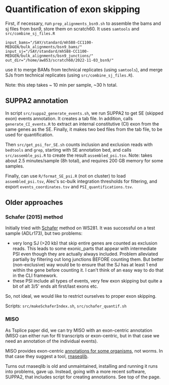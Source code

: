 # Quantification of exon skipping


First, if necessary, run `prep_alignments_bsn9.sh` to assemble the bams and sj files from bsn9, store them on scratch60. It uses `samtools` and `src/combine_sj_files.R`

```
input_bams="/SAY/standard/mh588-CC1100-MEDGEN/bulk_alignments/bsn9_bams/"
input_sj="/SAY/standard/mh588-CC1100-MEDGEN/bulk_alignments/bsn9_junctions/"
out_dir="/home/aw853/scratch60/2022-11-03_bsn9/"
```

use it to merge BAMs from technical replicates (using `samtools`), and merge SJs from technical replicates (using `src/combine_sj_files.R`).

Note: this step takes ~ 10 min per sample, ~30 h total.

## SUPPA2 annotation

In script `src/suppa2_generate_events.sh`, we run SUPPA2 to get SE (skipped exon) events annotation. It creates a tab file. In addition, calls `generate_CI_events.R` to extract an internal constitutive (CI) exon from the same genes as the SE. Finally, it makes two bed files from the tab file, to be used for quantification.


Then `src/get_psi_for_SE.sh` counts inclusion and exclusion reads with `bedtools` and `grep`, starting with SE annotation bed, and calls `src/assemble_psi.R` to create the result `assembled_psi.tsv`. Note: takes about 2.5 minutes/sample (8h total), and requires 200 GB memory for some samples.

Finally, can use `R/format_SE_psi.R` (not on cluster) to load `assembled_psi.tsv`, Alec's sc-bulk integration thresholds for filtering, and export `events_coordinates.tsv` and `PSI_quantifications.tsv`.


## Older approaches

### Schafer (2015) method

Initially tried with [Schafer](https://currentprotocols.onlinelibrary.wiley.com/doi/10.1002/0471142905.hg1116s87) method on WS281. It was successful on a test sample (ADLr173), but two problems:
* very long SJ (>20 kb) that skip entire genes are counted as exclusion reads. This leads to some exonic_parts that appear with intermediate PSI even though they are actually always included. Problem alleviated partially by filtering out long junctions BEFORE counting them. But better (non-exclusive) way would be to ensure that the SJ has at least 1 end within the gene before counting it. I can't think of an easy way to do that in the CLI framework.
* these PSI include all types of events, very few exon skipping but quite a bit of alt 3/5' ends alt first/last exons etc.

So, not ideal, we would like to restrict ourselves to proper exon skipping.

Scripts: `src/makeSchaferIndex.sh`, `src/schafer_quantif.sh`

### MISO

As Tsplice paper did, we can try MISO with an exon-centric annotation (MISO can either run for fll transcripts or exon-centric, but in that case we need an annotation of the individual events).

MISO provides exon-centric [annotations for some organisms](https://miso.readthedocs.io/en/fastmiso/annotation.html), not worms. In that case they suggest a tool, [rnaseqlib](https://rnaseqlib.readthedocs.io/en/clip/#creating-custom-gff-annotations-for-miso).

Turns out rnaseqlib is old and unmaintained, installing and running it runs into problems, gave up. Instead, going with a more recent software, SUPPA2, that includes script for creating annotations. See top of the page.




